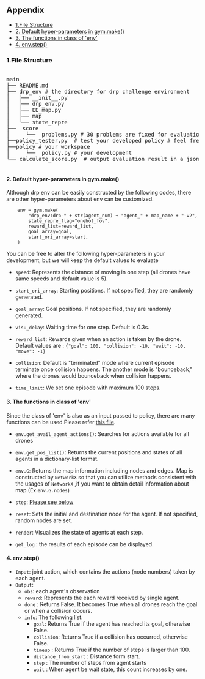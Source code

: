 
## Appendix
* [1.File Structure](#file)
* [2. Default hyper-parameters in gym.make()](#gymmake)
* [3. The functions in class of 'env'](#functions)
* [4. env.step()](#step)

<a id ="file"></a>

### 1.File Structure

<pre>

main
├── README.md
├── drp_env # the directory for drp challenge environment
│   ├── __init__.py
│   ├── drp_env.py 
│   ├── EE_map.py
│   ├── map
│   └── state_repre
├──  score  
│     └──  problems.py # 30 problems are fixed for evaluation
├──policy_tester.py  # test your developed policy # feel free to customize this file
├──policy # your workspace
│     └──  policy.py # your development
└── calculate_score.py  # output evaluation result in a json file

</pre>


<a id ="gymmake"></a>

#### 2. Default hyper-parameters in gym.make()
Although drp env can be easily constructed by the following codes, there are other hyper-parameters about env can be customized.
```
    env = gym.make(
        "drp_env:drp-" + str(agent_num) + "agent_" + map_name + "-v2",
        state_repre_flag="onehot_fov",
        reward_list=reward_list,
        goal_array=goal,
        start_ori_array=start,
    )
```
You can be free to alter the following hyper-parameters in your development, but we will keep the default values to evaluate

* `speed`: Represents the distance of moving in one step (all drones have same speeds and default value is 5). 

* `start_ori_array`: Starting positions. If not specified, they are randomly generated.

* `goal_array`: Goal positions. If not specified, they are randomly generated. 

* `visu_delay`: Waiting time for one step. Default is 0.3s.

* `reward_list`: Rewards given when an action is taken by the drone. Default values are : `{"goal": 100, "collision": -10, "wait": -10, "move": -1}` 

* `collision`: Default is "terminated" mode where current episode terminate once collision happens. The another mode is  "bounceback," where the drones would bounceback when collision happens. 
  
* `time_limit`: We set one episode with maximum 100 steps. 

<a id ="functions"></a>

#### 3. The functions in class of 'env'  
Since the class of 'env' is also as an input passed to policy, there are many functions can be used.Please refer [this file](drp_env/drp_env.py).

- `env.get_avail_agent_actions()`: Searches for actions available for all drones

- `env.get_pos_list()`: Returns the current positions and states of all agents in a dictionary-list format.

- `env.G`: Returns the map information including nodes and edges. Map is constructed by ``NetworkX`` so that you can utilize methods consistent with the usages of ``NetworkX`` ,if you want to obtain detail information about map.(Ex.``env.G.nodes``) 

- `step`: [Please see below](#step)

- `reset`: Sets the initial and destination node for the agent. If not specified, random nodes are set.

- `render`: Visualizes the state of agents at each step.

- `get_log` : the results of each episode can be displayed.

<!--

- `reset`: Sets the initial values and destination for the agent. If not specified, random nodes are set.

- `reward`: Sets the reward for each agent. Note that it doesn't directly return the values defined in `reward_list`.(Please see [below](#reward))

- `render`: Visualizes the state of agents at each step.

- `close`: `print('Environment CLOSE')`
- `step`: [Please see below](#step)

- `get_log` : the results of each episode can be displayed.
-->


<!-- For example, `Node number`: is the node numbers in the rendered representation correspond to the node numbers. `Edge number`: Consists of the numbers of the two nodes at both ends of the edge. If there is an edge between node 3 and node 5, the edge number is (3, 5). -->


<a id ="step"></a>

#### 4. env.step() 

- `Input`: joint action, which contains the actions (node numbers) taken by each agent.
- `Output`:
     - `obs`: each agent's observation
     - `reward`: Represents the each reward received by single agent.
     - `done` : Returns False. It becomes True when all drones reach the goal or when a collision occurs.
     -  `info`: The following list.
          - `goal`: Returns True if the agent has reached its goal, otherwise False.
          - `collision`: Returns True if a collision has occurred, otherwise False.
          - `timeup` : Returns True if the number of steps is larger than 100.
          - `distance_from_start` : Distance form start.
          - `step` : The number of steps from agent starts
          - `wait` : When agent be wait state, this count increases by one.


<!-- <a  id = using-epymarl></a>

## Using Epymarl

[epymarl](https://github.com/uoe-agents/epymarl) is a multi agent reinforcement learning framework.

You can use drp_env with epymarl

1. install epymarl
    ```
    git clone https://github.com/uoe-agents/epymarl
    ```

2. Replace ``epymarl/src/envs/__init__.py`` with ``drp/for_epymarl/envs/__init__.py``

3. Replace ``epymarl/src/config/envs/gymma.yaml`` with ``drp/for_epymarl/config/gymma.yaml``

4. Example of using drp_env

    ```
    python3 src/main.py --config=iql --env-config=gymma with env_args.time_limit=100 env_args.key="drp_env:drp-1agent_map_3x3-v2" env_args.state_repre_flag="onehot"
    ``` -->
